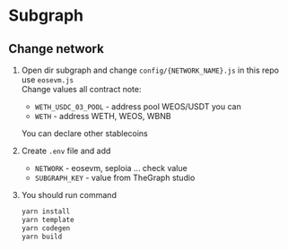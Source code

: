 # Subgraph

## Change network

1. Open dir subgraph and change `config/{NETWORK_NAME}.js` in this repo use `eosevm.js` </br>
   Change values all contract note:

   - `WETH_USDC_03_POOL` - address pool WEOS/USDT you can
   - `WETH` - address WETH, WEOS, WBNB

   You can declare other stablecoins

2. Create `.env` file and add

   - `NETWORK` - eosevm, seploia ... check value
   - `SUBGRAPH_KEY` - value from TheGraph studio

3. You should run command

   ```bash
   yarn install
   yarn template
   yarn codegen
   yarn build
   ```
